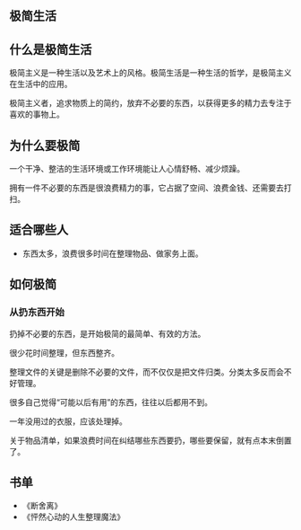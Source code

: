 ## 极简生活

## 什么是极简生活

极简主义是一种生活以及艺术上的风格。极简生活是一种生活的哲学，是极简主义在生活中的应用。

极简主义者，追求物质上的简约，放弃不必要的东西，以获得更多的精力去专注于喜欢的事物上。

## 为什么要极简

一个干净、整洁的生活环境或工作环境能让人心情舒畅、减少烦躁。

拥有一件不必要的东西是很浪费精力的事，它占据了空间、浪费金钱、还需要去打扫。

## 适合哪些人

* 东西太多，浪费很多时间在整理物品、做家务上面。

## 如何极简

### 从扔东西开始

扔掉不必要的东西，是开始极简的最简单、有效的方法。

很少花时间整理，但东西整齐。

整理文件的关键是删除不必要的文件，而不仅仅是把文件归类。分类太多反而会不好管理。

很多自己觉得“可能以后有用”的东西，往往以后都用不到。

一年没用过的衣服，应该处理掉。

关于物品清单，如果浪费时间在纠结哪些东西要扔，哪些要保留，就有点本末倒置了。

## 书单

* 《断舍离》
* 《怦然心动的人生整理魔法》

